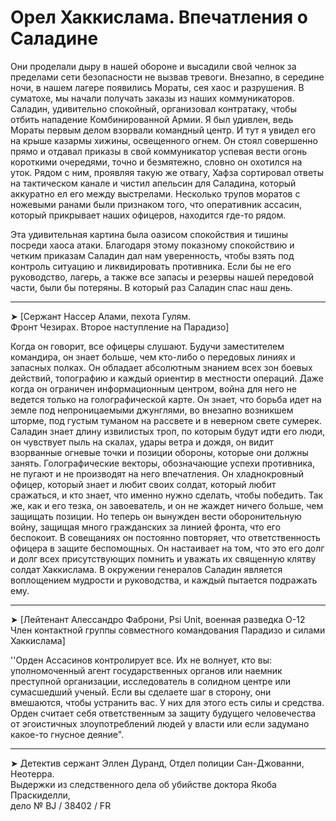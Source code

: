 # Орел Хаккислама. Впечатления о Саладине



Они проделали дыру в нашей обороне и высадили свой челнок за пределами сети безопасности не вызвав тревоги. Внезапно, в середине ночи, в нашем лагере появились Мораты, сея хаос и разрушения. В суматохе, мы начали получать заказы из наших коммуникаторов. Саладин, удивительно спокойный, организовал контратаку, чтобы отбить нападение Комбинированной Армии. Я был удивлен, ведь Мораты первым делом взорвали командный центр. И тут я увидел его на крыше казармы хижины, освещенного огнем. Он стоял совершенно прямо и отдавал приказы в свой коммуникатор успевая вести огонь короткими очередями, точно и безмятежно, словно он охотился на уток. Рядом с ним, проявляя такую же отвагу, Хафза сортировал ответы на тактическом канале и чистил апельсин для Саладина, который аккуратно ел его между выстрелами. Несколько трупов моратов с ножевыми ранами были признаком того, что оперативник ассасин, который прикрывает наших офицеров, находится где-то рядом. 



Эта удивительная картина была оазисом спокойствия и тишины посреди хаоса атаки. Благодаря этому показному спокойствию и четким приказам Саладин дал нам уверенность, чтобы взять под контроль ситуацию и ликвидировать противника. Если бы не его руководство, лагерь, а также все запасы и резервы нашей передовой части, были бы потеряны. В который раз Саладин спас наш день.



---

➤ \[Сержант Нассер Алами, пехота Гулям.  
Фронт Чезирах. Второе наступление на Парадизо\]



                                                                                                                                                                   

Когда он говорит, все офицеры слушают. Будучи заместителем командира, он знает больше, чем кто-либо о передовых линиях и запасных полках. Он обладает абсолютным знанием всех зон боевых действий, топографию и каждый ориентир в местности операций. Даже когда он ограничен информационным центром, война для него не ведется только на голографической карте. Он знает, что борьба идет на земле под непроницаемыми джунглями, во внезапно возникшем шторме, под густым туманом на рассвете и в неверном свете сумерек. Саладин знает длину извилистых троп, по которым будут идти его люди, он чувствует пыль на скалах, удары ветра и дождя, он видит взорванные огневые точки и позиции обороны, которые они должны занять. Голографические векторы, обозначающие успехи противника, не пугают и не производят на него впечатления. Он хладнокровный офицер, который знает и любит своих солдат, который любит сражаться, и кто знает, что именно нужно сделать, чтобы победить. Так же, как и его тезка, он завоеватель, и он не жаждет ничего больше, чем защищать позиции. Но теперь он вынужден вести оборонительную войну, защищая много гражданских за линией фронта, что его беспокоит. В совещаниях он постоянно повторяет, что ответственность офицера в защите беспомощных. Он настаивает на том, что это его долг и долг всех присутствующих помнить и уважать их священную клятву солдат Хаккислама. В окружении генералов Саладин является воплощением мудрости и руководства, и каждый пытается подражать ему.

---

➤ \[Лейтенант Алессандро Фаброни, Psi Unit, военная разведка О-12  
Член контактной группы совместного командования Парадизо и силами Хаккислама\]





                                                                                                                                                                   

''Орден Ассасинов контролирует все. Их не волнует, кто вы: уполномоченный агент государственных органов или наемник преступной организации, исследователь в солидном центре или сумасшедший ученый. Если вы сделаете шаг в сторону, они вмешаются, чтобы устранить вас. У них для этого есть силы и средства. Орден считает себя ответственным за защиту будущего человечества от эгоистичных злоупотреблений людей у власти или если задумано какое-то гнусное деяние".

---

➤ Детектив сержант Эллен Дуранд, Отдел полиции Сан-Джованни, Неотерра.   
Выдержки из следственного дела об убийстве доктора Якоба Праскиделли,   
дело № BJ / 38402 / FR

                                                                                                                                                                   


